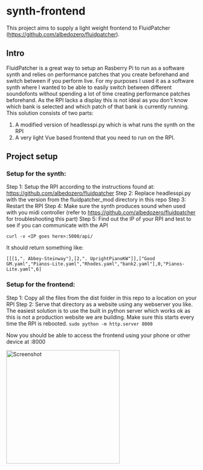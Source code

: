 # synth-frontend
This project aims to supply a light weight frontend to FluidPatcher (https://github.com/albedozero/fluidpatcher).

## Intro
FluidPatcher is a great way to setup an Rasberry Pi to run as a software synth and relies on performance patches that you create beforehand and switch between if you perform live. For my purposes I used it as a software synth where I wanted to be able to easily switch between different soundofonts without spending a lot of time creating performance patches beforehand. As the RPI lacks a display this is not ideal as you don't know which bank is selected and which patch of that bank is currently running. 
This solution consists of two parts:

1. A modified version of headlesspi.py which is what runs the synth on the RPI
2. A very light Vue based frontend that you need to run on the RPI. 

## Project setup

### Setup for the synth:
Step 1: Setup the RPI according to the instructions found at: https://github.com/albedozero/fluidpatcher
Step 2: Replace headlesspi.py with the version from the fluidpatcher_mod directory in this repo 
Step 3: Restart the RPI
Step 4: Make sure the synth produces sound when used with you midi controller (refer to https://github.com/albedozero/fluidpatcher for troubleshooting this part)
Step 5: Find out the IP of your RPI and test to see if you can communicate with the API 
```
curl -v <IP goes here>:5000/api/
```
It should return something like:
```
[[[1,". Abbey-Steinway"],[2,". UprightPianoKW"]],["Good GM.yaml","Pianos-Lite.yaml","Rhodes.yaml","bank2.yaml"],0,"Pianos-Lite.yaml",6]
```
### Setup for the frontend:
Step 1: Copy all the files from the dist folder in this repo to a location on your RPI
Step 2: Serve that directory as a website using any webserver you like. The easiest solution is to use the built in python server which works ok as this is not a production website we are building. Make sure this starts every time the RPI is rebooted.
```sudo python -m http.server 8000```

Now you should be able to access the frontend using your phone or other device at <IP goes here>:8000

<img src="https://user-images.githubusercontent.com/25374765/215740044-98b1b68b-c5f8-4aa1-8291-2b7342bfd438.png" alt="Screenshot" width="300"/>

